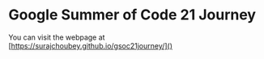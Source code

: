 # Google Summer of Code 21 Journey

You can visit the webpage at [https://surajchoubey.github.io/gsoc21journey/]()
